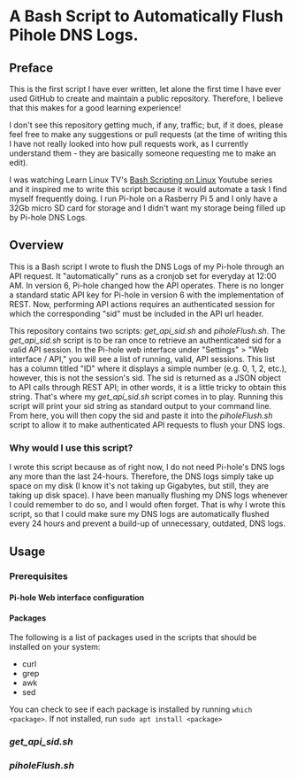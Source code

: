 # A Bash Script to Automatically Flush Pihole DNS Logs.

## Preface
This is the first script I have ever written, let alone the first time I have ever used GitHub to create and maintain a public repository. Therefore, I believe that this makes for a good learning experience! 

I don't see this repository getting much, if any, traffic; but, if it does, please feel free to make any suggestions or pull requests 
(at the time of writing this I have not really looked into how pull requests work, as I currently understand them - they are basically someone requesting me to make an edit). 

I was watching Learn Linux TV's [Bash Scripting on Linux](https://youtube.com/playlist?list=PLT98CRl2KxKGj-VKtApD8-zCqSaN2mD4w&si=Gy6WvNsFH4dqzTpC) Youtube series and it 
inspired me to write this script because it would automate a task I find myself frequently doing. I run Pi-hole on a Rasberry Pi 5 and I only have a 32Gb micro SD card for storage and I didn't want my storage being filled up by Pi-hole DNS Logs.

## Overview
This is a Bash script I wrote to flush the DNS Logs of my Pi-hole through an API request. It "automatically" runs as a cronjob set for everyday at 12:00 AM. In version 6, Pi-hole changed how the API operates. There is no longer a standard static API key for Pi-hole in version 6 with the implementation of REST. Now, performing API actions requires an authenticated session for which the corresponding "sid" must be included in the API url header.

This repository contains two scripts: *get_api_sid.sh* and *piholeFlush.sh*. The *get_api_sid.sh* script is to be ran once to retrieve an authenticated sid for a valid API session. In the Pi-hole web interface under "Settings" > "Web interface / API," you will see a list of running, valid, API sessions. This list has a column titled "ID" where it displays a simple number (e.g. 0, 1, 2, etc.), however, this is not the session's sid. The sid is returned as a JSON object to API calls through REST API; in other words, it is a little tricky to obtain this string. That's where my *get_api_sid.sh* script comes in to play. Running this script will print your sid string as standard output to your command line. From here, you will then copy the sid and paste it into the *piholeFlush.sh* script to allow it to make authenticated API requests to flush your DNS logs.

### Why would I use this script?
I wrote this script because as of right now, I do not need Pi-hole's DNS logs any more than the last 24-hours. Therefore, the DNS logs simply take up space on my disk (I know it's not taking up Gigabytes, but still, they are taking up disk space). I have been manually flushing my DNS logs whenever I could remember to do so, and I would often forget. That is why I wrote this script, so that I could make sure my DNS logs are automatically flushed every 24 hours and prevent a build-up of unnecessary, outdated, DNS logs.

## Usage
### Prerequisites
#### Pi-hole Web interface configuration
#### Packages
The following is a list of packages used in the scripts that should be installed on your system:
* curl 
* grep
* awk
* sed

You can check to see if each package is installed by running `which <package>`. If not installed, run `sudo apt install <package>`
### *get_api_sid.sh*
### *piholeFlush.sh*
